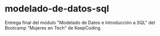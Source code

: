 # modelado-de-datos-sql
Entrega final del módulo "Modelado de Datos e Introducción a SQL" del Bootcamp "Mujeres en Tech" de KeepCoding
